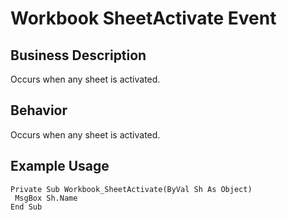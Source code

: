 # Workbook SheetActivate Event

## Business Description
Occurs when any sheet is activated.

## Behavior
Occurs when any sheet is activated.

## Example Usage
```vba
Private Sub Workbook_SheetActivate(ByVal Sh As Object) 
 MsgBox Sh.Name 
End Sub
```